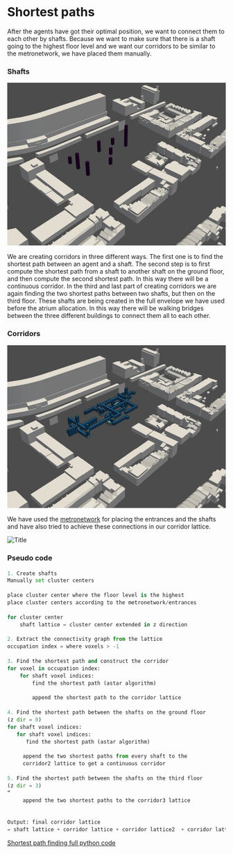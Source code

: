 # Shortest paths

After the agents have got their optimal position, we want to connect them to each other by shafts. Because we want to make sure that there is a shaft going to the highest floor level and we want our corridors to be similar to the metronetwork, we have placed them manually. 

### Shafts
![Title](../../../img/shafts.jpg)


We are creating corridors in three different ways. 
The first one is to find the shortest path between an agent and a shaft. 
The second step is to first compute the shortest path from a shaft to another shaft on the ground floor, and then compute the second shortest path. In this way there will be a continuous corridor. 
In the third and last part of creating corridors we are again finding the two shortest paths between two shafts, but then on the third floor. These shafts are being created in the full envelope we have used before the atrium allocation. In this way there will be walking bridges between the three different buildings to connect them all to each other. 

### Corridors
![Title](../../../img/corridors_with_bridges.jpg)

We have used the [metronetwork](/A1_Planning/Products/#metro-network) for placing the entrances and the shafts and have also tried to achieve these connections in our corridor lattice. 

![Title](../../../img/corridors_metronetwork.png)


### Pseudo code 
``` python
1. Create shafts
Manually set cluster centers

place cluster center where the floor level is the highest
place cluster centers according to the metronetwork/entrances

for cluster center
	shaft lattice = cluster center extended in z direction

2. Extract the connectivity graph from the lattice
occupation index = where voxels > -1 

3. Find the shortest path and construct the corridor
for voxel in occupation index:
	for shaft voxel indices:
		find the shortest path (astar algorithm)
	
		append the shortest path to the corridor lattice

4. Find the shortest path between the shafts on the ground floor
(z dir = 0)
for shaft voxel indices:
   for shaft voxel indices: 
      find the shortest path (astar algorithm)

	 append the two shortest paths from every shaft to the 
     corridor2 lattice to get a continuous corridor

5. Find the shortest path between the shafts on the third floor
(z dir = 3)
“
	 append the two shortest paths to the corridor3 lattice 


Output: final corridor lattice  
= shaft lattice + corridor lattice + corridor lattice2 	+ corridor lattice3	
```

[Shortest path finding full python code](/notebooks/visibility/)